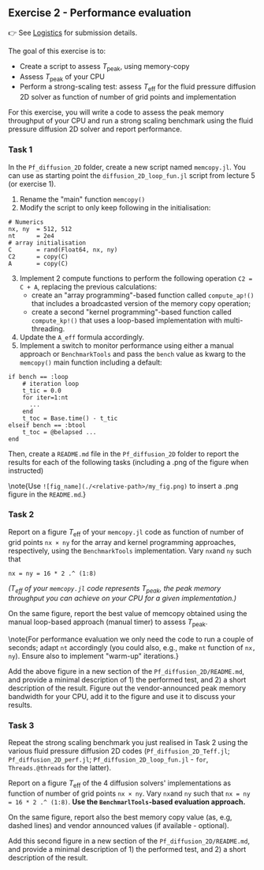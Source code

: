 <!--This file was generated, do not modify it.-->
## Exercise 2 - **Performance evaluation**

👉 See [Logistics](/logistics/#submission) for submission details.

The goal of this exercise is to:
- Create a script to assess $T_\mathrm{peak}$, using memory-copy
- Assess $T_\mathrm{peak}$ of your CPU
- Perform a strong-scaling test: assess $T_\mathrm{eff}$ for the fluid pressure diffusion 2D solver as function of number of grid points and implementation

For this exercise, you will write a code to assess the peak memory throughput of your CPU and run a strong scaling benchmark using the fluid pressure diffusion 2D solver and report performance.

### Task 1

In the `Pf_diffusion_2D` folder, create a new script named `memcopy.jl`. You can use as starting point the `diffusion_2D_loop_fun.jl` script from lecture 5 (or exercise 1).

1. Rename the "main" function `memcopy()`
2. Modify the script to only keep following in the initialisation:

````julia:ex1
# Numerics
nx, ny  = 512, 512
nt      = 2e4
# array initialisation
C       = rand(Float64, nx, ny)
C2      = copy(C)
A       = copy(C)
````

3. Implement 2 compute functions to perform the following operation `C2 = C + A`, replacing the previous calculations:
    - create an "array programming"-based function called `compute_ap!()` that includes a broadcasted version of the memory copy operation;
    - create a second "kernel programming"-based function called `compute_kp!()` that uses a loop-based implementation with multi-threading.
4. Update the `A_eff` formula accordingly.
5. Implement a switch to monitor performance using either a manual approach or `BenchmarkTools` and pass the `bench` value as kwarg to the `memcopy()` main function including a default:

````julia:ex2
if bench == :loop
    # iteration loop
    t_tic = 0.0
    for iter=1:nt
      ...
    end
    t_toc = Base.time() - t_tic
elseif bench == :btool
    t_toc = @belapsed ...
end
````

Then, create a `README.md` file in the `Pf_diffusion_2D` folder to report the results for each of the following tasks (including a .png of the figure when instructed)

\note{Use `![fig_name](./<relative-path>/my_fig.png)` to insert a .png figure in the `README.md`.}

### Task 2

Report on a figure $T_\mathrm{eff}$ of your `memcopy.jl` code as function of number of grid points `nx × ny` for the array and kernel programming approaches, respectively, using the `BenchmarkTools` implementation. Vary `nx`and `ny` such that

````julia:ex3
nx = ny = 16 * 2 .^ (1:8)
````

_($T_\mathrm{eff}$ of your `memcopy.jl` code represents $T_\mathrm{peak}$, the peak memory throughput you can achieve on your CPU for a given implementation.)_

On the same figure, report the best value of memcopy obtained using the manual loop-based approach (manual timer) to assess $T_\mathrm{peak}$.

\note{For performance evaluation we only need the code to run a couple of seconds; adapt `nt` accordingly (you could also, e.g., make `nt` function of `nx, ny`). Ensure also to implement "warm-up" iterations.}

Add the above figure in a new section of the `Pf_diffusion_2D/README.md`, and provide a minimal description of 1) the performed test, and 2) a short description of the result. Figure out the vendor-announced peak memory bandwidth for your CPU, add it to the figure and use it to discuss your results.

### Task 3

Repeat the strong scaling benchmark you just realised in Task 2 using the various fluid pressure diffusion 2D codes (`Pf_diffusion_2D_Teff.jl`; `Pf_diffusion_2D_perf.jl`; `Pf_diffusion_2D_loop_fun.jl` - `for`, `Threads.@threads` for the latter).

Report on a figure $T_\mathrm{eff}$ of the 4 diffusion solvers' implementations as function of number of grid points `nx × ny`. Vary `nx`and `ny` such that `nx = ny = 16 * 2 .^ (1:8)`. **Use the `BenchmarlTools`-based evaluation approach.**

On the same figure, report also the best memory copy value (as, e.g, dashed lines) and vendor announced values (if available - optional).

Add this second figure in a new section of the `Pf_diffusion_2D/README.md`, and provide a minimal description of 1) the performed test, and 2) a short description of the result.

